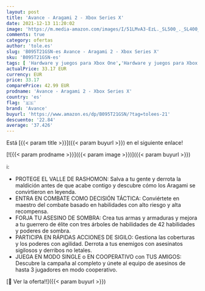 ```yaml
---
layout: post
title: 'Avance - Aragami 2 - Xbox Series X'
date: 2021-12-13 11:20:02
image: 'https://m.media-amazon.com/images/I/51LMvA3-EzL._SL500_._SL400_.jpg'
comments: true
category: ofertas
author: 'tole.es'
slug: 'B095T21GSN-es Avance - Aragami 2 - Xbox Series X'
sku: 'B095T21GSN-es'
tags: [ 'Hardware y juegos para Xbox One','Hardware y juegos para Xbox Series X y S','Juegos para Xbox One','Juegos para Xbox Series X y S','Videojuegos','avance','xbox', ]
actualPrice: 33.17 EUR
currency: EUR
price: 33.17
comparePrice: 42.99 EUR
prodname: 'Avance - Aragami 2 - Xbox Series X'
country: 'es'
flag: '🇪🇸'
brand: 'Avance'
buyurl: 'https://www.amazon.es/dp/B095T21GSN/?tag=tolees-21'
descuento: '22.84'
average: '37.426'
---
```


Está [{{< param title >}}]({{< param buyurl >}}) en el siguiente enlace!

[![{{< param prodname >}}]({{< param image >}})]({{< param buyurl >}})

ℹ️:

- PROTEGE EL VALLE DE RASHOMON: Salva a tu gente y derrota la maldición antes de que acabe contigo y descubre cómo los Aragami se convirtieron en leyenda.
- ENTRA EN COMBATE COMO DECISIÓN TÁCTICA: Conviértete en maestro del combate basado en habilidades con alto riesgo y alta recompensa.
- FORJA TU ASESINO DE SOMBRA: Crea tus armas y armaduras y mejora a tu guerrero de élite con tres árboles de habilidades de 42 habilidades y poderes de sombra.
- PARTICIPA EN RÁPIDAS ACCIONES DE SIGILO: Gestiona las coberturas y los poderes con agilidad. Derrota a tus enemigos con asesinatos sigilosos y derribos no letales.
- JUEGA EN MODO SINGLE o EN COOPERATIVO con TUS AMIGOS: Descubre la campaña al completo y únete al equipo de asesinos de hasta 3 jugadores en modo cooperativo.

[🛒 Ver la oferta!!]({{< param buyurl >}})
